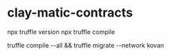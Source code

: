 # clay-matic-contracts

npx truffle version
npx truffle compile

truffle compile --all && truffle migrate --network kovan
